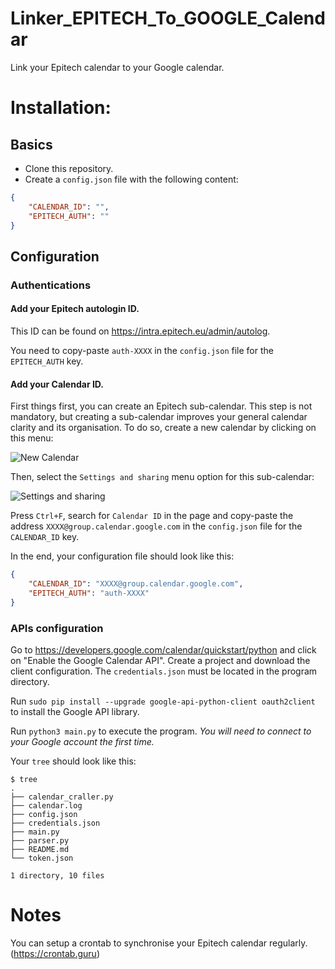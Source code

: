 # Linker_EPITECH_To_GOOGLE_Calendar
Link your Epitech calendar to your Google calendar.

# Installation:

## Basics
- Clone this repository.
- Create a `config.json` file with the following content:

```json
{
    "CALENDAR_ID": "",
    "EPITECH_AUTH": ""
}
```

## Configuration
### Authentications
#### Add your Epitech autologin ID.

This ID can be found on https://intra.epitech.eu/admin/autolog.

You need to copy-paste `auth-XXXX` in the `config.json` file for the `EPITECH_AUTH` key.

#### Add your Calendar ID.

First things first, you can create an Epitech sub-calendar. This step is not mandatory, but creating a sub-calendar improves your general calendar clarity and its organisation.
To do so, create a new calendar by clicking on this menu:

![New Calendar](https://i.imgur.com/THXXkR0.png)

Then, select the `Settings and sharing` menu option for this sub-calendar:

![Settings and sharing](https://i.imgur.com/mvFQdWB.jpg)

Press `Ctrl+F`, search for `Calendar ID` in the page and copy-paste the address `XXXX@group.calendar.google.com` in the `config.json` file for the `CALENDAR_ID` key.


In the end, your configuration file should look like this:
```json
{
    "CALENDAR_ID": "XXXX@group.calendar.google.com",
    "EPITECH_AUTH": "auth-XXXX"
}
```

### APIs configuration

Go to https://developers.google.com/calendar/quickstart/python and click on "Enable the Google Calendar API". Create a project and download the client configuration. The `credentials.json` must be located in the program directory.

Run `sudo pip install --upgrade google-api-python-client oauth2client` to install the Google API library.

Run `python3 main.py` to execute the program. *You will need to connect to your Google account the first time.*

Your `tree` should look like this:

```
$ tree
.
├── calendar_craller.py
├── calendar.log
├── config.json
├── credentials.json
├── main.py
├── parser.py
├── README.md
└── token.json

1 directory, 10 files
```

# Notes
You can setup a crontab to synchronise your Epitech calendar regularly. (https://crontab.guru)
